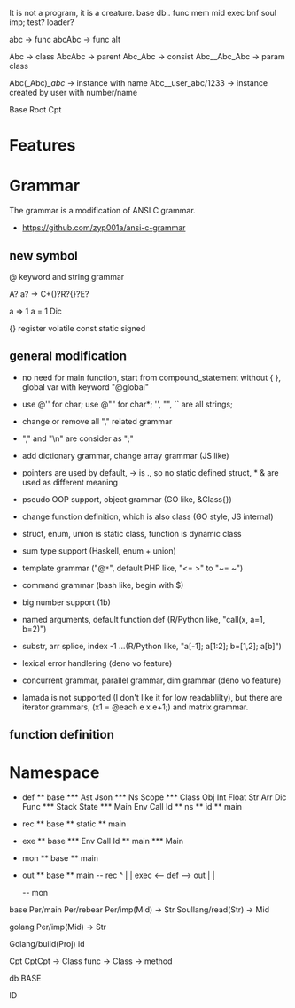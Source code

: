 It is not a program, it is a creature.
base db.. func mem mid exec bnf soul imp;
test? loader?

abc -> func
abcAbc -> func alt

Abc -> class
AbcAbc -> parent
Abc_Abc -> consist
Abc__Abc_Abc -> param class

Abc(_Abc)*_abc* -> instance with name
Abc__user_abc/1233 -> instance created by user with number/name


Base
Root
Cpt

# Features

# Grammar
The grammar is a modification of ANSI C grammar.
* https://github.com/zyp001a/ansi-c-grammar

## new symbol
@ keyword and string grammar

A? a? -> C+()?R?{}?E?

a => 1
a = 1
Dic<A>

{}
register volatile const static
signed 


## general modification
* no need for main function, start from compound_statement without { }, global var with keyword "@global"
* use @'' for char; use @"" for char*; '', "", `` are all strings;
* change or remove all "," related grammar
* "," and "\n" are consider as ";"
* add dictionary grammar, change array grammar (JS like)
* pointers are used by default, -> is ., so no static defined struct, * & are used as different meaning
* pseudo OOP support, object grammar (GO like, &Class{})
* change function definition, which is also class (GO style, JS internal)
* struct, enum, union is static class, function is dynamic class
* sum type support (Haskell, enum + union)

* template grammar ("@`*`", default PHP like, "<= >" to "~= ~")
* command grammar (bash like, begin with $)
* big number support (1b)
* named arguments, default function def (R/Python like, "call(x, a=1, b=2)")
* substr, arr splice, index -1 ...(R/Python like, "a[-1]; a[1:2]; b=[1,2]; a[b]")
* lexical error handlering (deno vo feature)
* concurrent grammar, parallel grammar, dim grammar (deno vo feature)
* lamada is not supported (I don't like it for low readablilty), but there are iterator grammars, (x1 = @each e x e+1;) and matrix grammar.

## function definition


# Namespace
* def
** base
*** Ast Json 
*** Ns Scope
*** Class Obj Int Float Str Arr Dic Func
*** Stack State
*** Main Env Call Id
** ns
** id
** main
* rec
** base
** static
** main
* exe
** base
*** Env Call Id
** main
*** Main
* mon
** base
** main
* out
** base
** main
   --    rec
	        ^
	|		    |
exec <-- def --> out
  |       |
	        
   --   mon


base
 Per/main
 Per/rebear 
 Per/imp(Mid) -> Str
 Soullang/read(Str) -> Mid
 
golang
 Per/imp(Mid) -> Str
 
 Golang/build(Proj)
id



Cpt
CptCpt -> Class
func -> Class -> method

db
 BASE
 
 ID